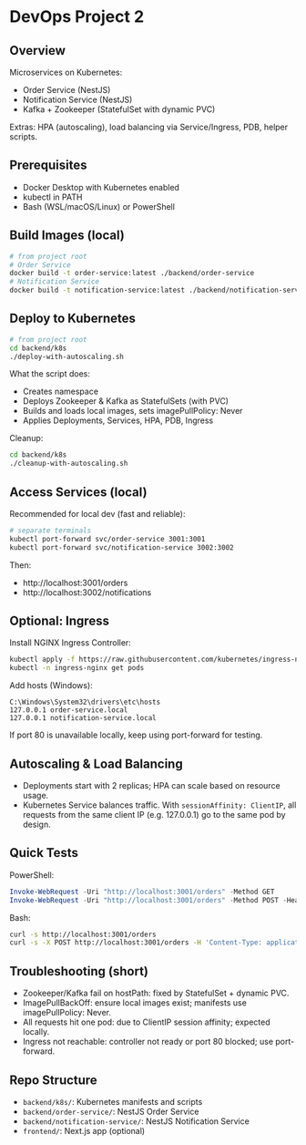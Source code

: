 # DevOps Project 2

## Overview
Microservices on Kubernetes:
- Order Service (NestJS)
- Notification Service (NestJS)
- Kafka + Zookeeper (StatefulSet with dynamic PVC)

Extras: HPA (autoscaling), load balancing via Service/Ingress, PDB, helper scripts.

## Prerequisites
- Docker Desktop with Kubernetes enabled
- kubectl in PATH
- Bash (WSL/macOS/Linux) or PowerShell

## Build Images (local)
```bash
# from project root
# Order Service
docker build -t order-service:latest ./backend/order-service
# Notification Service
docker build -t notification-service:latest ./backend/notification-service
```

## Deploy to Kubernetes
```bash
# from project root
cd backend/k8s
./deploy-with-autoscaling.sh
```
What the script does:
- Creates namespace
- Deploys Zookeeper & Kafka as StatefulSets (with PVC)
- Builds and loads local images, sets imagePullPolicy: Never
- Applies Deployments, Services, HPA, PDB, Ingress

Cleanup:
```bash
cd backend/k8s
./cleanup-with-autoscaling.sh
```

## Access Services (local)
Recommended for local dev (fast and reliable):
```bash
# separate terminals
kubectl port-forward svc/order-service 3001:3001
kubectl port-forward svc/notification-service 3002:3002
```
Then:
- http://localhost:3001/orders
- http://localhost:3002/notifications

## Optional: Ingress
Install NGINX Ingress Controller:
```bash
kubectl apply -f https://raw.githubusercontent.com/kubernetes/ingress-nginx/controller-v1.8.2/deploy/static/provider/cloud/deploy.yaml
kubectl -n ingress-nginx get pods
```
Add hosts (Windows):
```
C:\Windows\System32\drivers\etc\hosts
127.0.0.1 order-service.local
127.0.0.1 notification-service.local
```
If port 80 is unavailable locally, keep using port-forward for testing.

## Autoscaling & Load Balancing
- Deployments start with 2 replicas; HPA can scale based on resource usage.
- Kubernetes Service balances traffic. With `sessionAffinity: ClientIP`, all requests from the same client IP (e.g. 127.0.0.1) go to the same pod by design.

## Quick Tests
PowerShell:
```powershell
Invoke-WebRequest -Uri "http://localhost:3001/orders" -Method GET
Invoke-WebRequest -Uri "http://localhost:3001/orders" -Method POST -Headers @{"Content-Type"="application/json"} -Body '{"productId":"p1","quantity":1}'
```
Bash:
```bash
curl -s http://localhost:3001/orders
curl -s -X POST http://localhost:3001/orders -H 'Content-Type: application/json' -d '{"productId":"p1","quantity":1}'
```

## Troubleshooting (short)
- Zookeeper/Kafka fail on hostPath: fixed by StatefulSet + dynamic PVC.
- ImagePullBackOff: ensure local images exist; manifests use imagePullPolicy: Never.
- All requests hit one pod: due to ClientIP session affinity; expected locally.
- Ingress not reachable: controller not ready or port 80 blocked; use port-forward.

## Repo Structure
- `backend/k8s/`: Kubernetes manifests and scripts
- `backend/order-service/`: NestJS Order Service
- `backend/notification-service/`: NestJS Notification Service
- `frontend/`: Next.js app (optional) 
